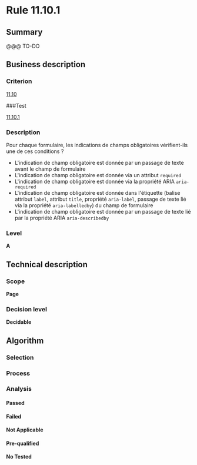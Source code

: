 # Rule 11.10.1

## Summary

@@@ TO-DO

## Business description

### Criterion

[11.10](http://references.modernisation.gouv.fr/sites/default/files/RGAA3_RC2-1/referentiel_technique.htm#crit-11-10)

###Test

[11.10.1](http://references.modernisation.gouv.fr/sites/default/files/RGAA3_RC2-1/referentiel_technique.htm#test-11-10-1)

### Description

Pour chaque formulaire, les indications de champs obligatoires v&eacute;rifient-ils une de ces conditions ? 
 
 * L'indication de champ obligatoire est donn&eacute;e par un passage de texte avant le champ de formulaire 
 * L'indication de champ obligatoire est donn&eacute;e via un attribut `required` 
 * L'indication de champ obligatoire est donn&eacute;e via la propri&eacute;t&eacute; ARIA `aria-required` 
 * L'indication de champ obligatoire est donn&eacute;e dans l'&eacute;tiquette (balise attribut `label`, attribut `title`, propri&eacute;t&eacute; `aria-label`, passage de texte li&eacute; via la propri&eacute;t&eacute; `aria-labelledby`) du champ de formulaire 
 * L'indication de champ obligatoire est donn&eacute;e par un passage de texte li&eacute; par la propri&eacute;t&eacute; ARIA `aria-describedby` 


### Level

**A**

## Technical description

### Scope

**Page**

### Decision level

**Decidable**

## Algorithm

### Selection

### Process

### Analysis

#### Passed

#### Failed

#### Not Applicable

#### Pre-qualified

#### No Tested 






